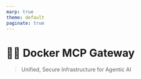 ```yaml
---
marp: true
theme: default
paginate: true
---
```

# 🐳📡 Docker MCP Gateway
> Unified, Secure Infrastructure for Agentic AI